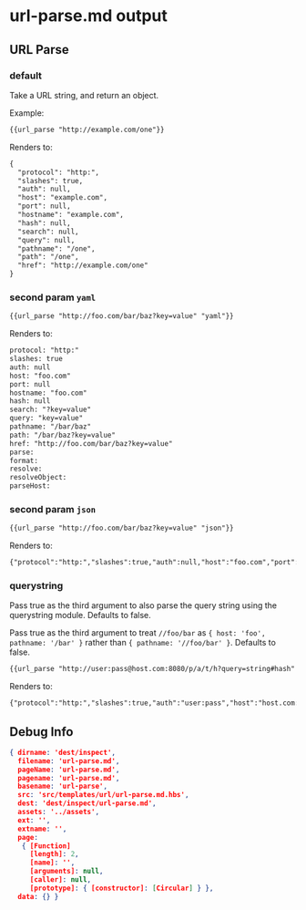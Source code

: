 # url-parse.md output

## URL Parse 

### default
Take a URL string, and return an object.

Example: 

``` html
{{url_parse "http://example.com/one"}} 
```
Renders to:
``` html
{
  "protocol": "http:",
  "slashes": true,
  "auth": null,
  "host": "example.com",
  "port": null,
  "hostname": "example.com",
  "hash": null,
  "search": null,
  "query": null,
  "pathname": "/one",
  "path": "/one",
  "href": "http://example.com/one"
} 
```

### second param `yaml`

``` html
{{url_parse "http://foo.com/bar/baz?key=value" "yaml"}}
```
Renders to:
``` html
protocol: "http:"
slashes: true
auth: null
host: "foo.com"
port: null
hostname: "foo.com"
hash: null
search: "?key=value"
query: "key=value"
pathname: "/bar/baz"
path: "/bar/baz?key=value"
href: "http://foo.com/bar/baz?key=value"
parse: 
format: 
resolve: 
resolveObject: 
parseHost: 
```

### second param `json`
``` html
{{url_parse "http://foo.com/bar/baz?key=value" "json"}}
```
Renders to:
``` html
{"protocol":"http:","slashes":true,"auth":null,"host":"foo.com","port":null,"hostname":"foo.com","hash":null,"search":"?key=value","query":"key=value","pathname":"/bar/baz","path":"/bar/baz?key=value","href":"http://foo.com/bar/baz?key=value"}
```

### querystring
Pass true as the third argument to also parse the query string using the querystring module. Defaults to false.

Pass true as the third argument to treat `//foo/bar` as `{ host: 'foo', pathname: '/bar' }` rather than `{ pathname: '//foo/bar' }`. Defaults to false.

``` html
{{url_parse "http://user:pass@host.com:8080/p/a/t/h?query=string#hash" "json" "true"}}
```

Renders to:
``` html
{"protocol":"http:","slashes":true,"auth":"user:pass","host":"host.com:8080","port":"8080","hostname":"host.com","hash":"#hash","search":"?query=string","query":"query=string","pathname":"/p/a/t/h","path":"/p/a/t/h?query=string","href":"http://user:pass@host.com:8080/p/a/t/h?query=string#hash"}
```


## Debug Info

``` json
{ dirname: 'dest/inspect',
  filename: 'url-parse.md',
  pageName: 'url-parse.md',
  pagename: 'url-parse.md',
  basename: 'url-parse',
  src: 'src/templates/url/url-parse.md.hbs',
  dest: 'dest/inspect/url-parse.md',
  assets: '../assets',
  ext: '',
  extname: '',
  page: 
   { [Function]
     [length]: 2,
     [name]: '',
     [arguments]: null,
     [caller]: null,
     [prototype]: { [constructor]: [Circular] } },
  data: {} }
```

